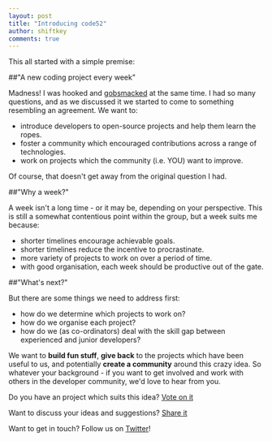 ```yaml
--- 
layout: post
title: "Introducing code52"
author: shiftkey
comments: true
---
```


This all started with a simple premise:

##"A new coding project every week"

Madness! I was hooked and [gobsmacked](http://dictionary.reference.com/browse/gobsmacked) at the same time. I had so many questions, and as we discussed it we started to come to something resembling an agreement. We want to:

 - introduce developers to open-source projects and help them learn the ropes.
 - foster a community which encouraged contributions across a range of technologies.
 - work on projects which the community (i.e. YOU) want to improve.

 Of course, that doesn't get away from the original question I had. 

##"Why a week?"

 A week isn't a long time - or it may be, depending on your perspective. This is still a somewhat contentious point within the group, but a week suits me because:

 - shorter timelines encourage achievable goals.
 - shorter timelines reduce the incentive to procrastinate.
 - more variety of projects to work on over a period of time.
 - with good organisation, each week should be productive out of the gate.


##"What's next?"

 But there are some things we need to address first:

 - how do we determine which projects to work on?
 - how do we organise each project? 
 - how do we (as co-ordinators) deal with the skill gap between experienced and junior developers?

 We want to **build fun stuff**, **give back** to the projects which have been useful to us, and potentially **create a community** around this crazy idea.  So whatever your background - if you want to get involved and work with others in the developer community, we'd love to hear from you.

 Do you have an project which suits this idea? [Vote on it](http://code52.uservoice.com)

 Want to discuss your ideas and suggestions?  [Share it](http://code52.tenderapp.com) 

 Want to get in touch? Follow us on [Twitter](http://twitter.com/code_52)!


 



